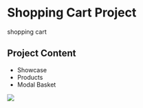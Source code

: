 <h1>Shopping Cart Project</h1>

<p>shopping cart </p>

<h2>Project Content</h2>

<ul>
  <li>Showcase</li>
  <li>Products</li>
  <li>Modal Basket</li>
</ul>
 

<img src="./images/shoppingcartgif.gif">
